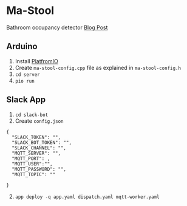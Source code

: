 # Ma-Stool
Bathroom occupancy detector [Blog Post](https://medium.com/@avivl/harvesting-the-power-of-the-cloud-and-arduino-for-bathroom-occupancy-awareness-47bc2a873799)


## Arduino
1. Install [PlatfromIO](https://platformio.org/)
2. Create `ma-stool-config.cpp` file as explained in `ma-stool-config.h`
3. `cd server`
4. `pio run`

## Slack App
1. `cd slack-bot`
2. Create `config.json` 

```
{
  "SLACK_TOKEN": "",
  "SLACK_BOT_TOKEN": "",
  "SLACK_CHANNEL": "",
  "MQTT_SERVER": "",
  "MQTT_PORT": ,
  "MQTT_USER":"",
  "MQTT_PASSWORD": "",
  "MQTT_TOPIC": ""

}
```
2. `app deploy -q app.yaml dispatch.yaml mqtt-worker.yaml`


